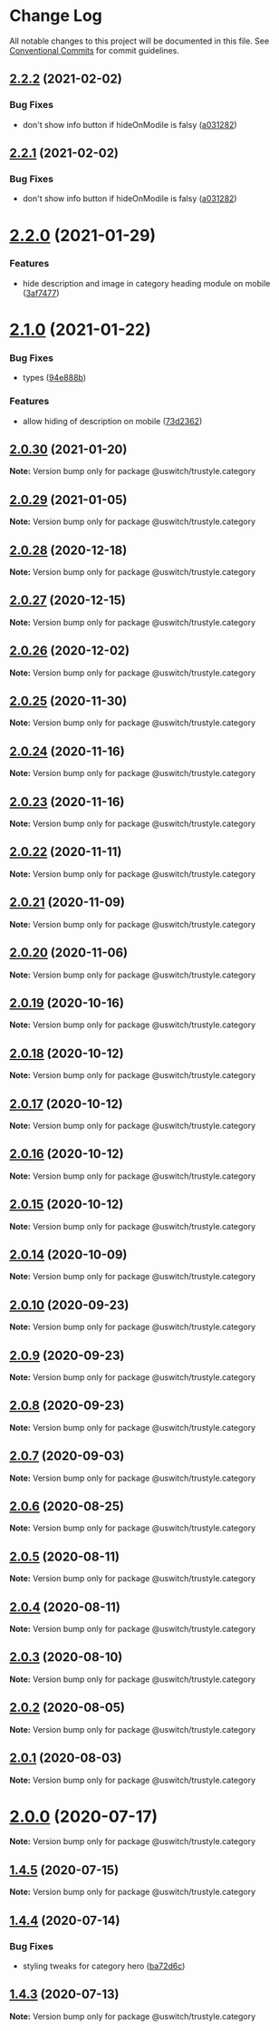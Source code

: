 # Change Log

All notable changes to this project will be documented in this file.
See [Conventional Commits](https://conventionalcommits.org) for commit guidelines.

## [2.2.2](https://github.com/uswitch/trustyle/compare/@uswitch/trustyle.category@2.2.0...@uswitch/trustyle.category@2.2.2) (2021-02-02)


### Bug Fixes

* don't show info button if hideOnModile is falsy ([a031282](https://github.com/uswitch/trustyle/commit/a031282))





## [2.2.1](https://github.com/uswitch/trustyle/compare/@uswitch/trustyle.category@2.2.0...@uswitch/trustyle.category@2.2.1) (2021-02-02)


### Bug Fixes

* don't show info button if hideOnModile is falsy ([a031282](https://github.com/uswitch/trustyle/commit/a031282))





# [2.2.0](https://github.com/uswitch/trustyle/compare/@uswitch/trustyle.category@2.1.0...@uswitch/trustyle.category@2.2.0) (2021-01-29)


### Features

* hide description and image in category heading module on mobile ([3af7477](https://github.com/uswitch/trustyle/commit/3af7477))





# [2.1.0](https://github.com/uswitch/trustyle/compare/@uswitch/trustyle.category@2.0.30...@uswitch/trustyle.category@2.1.0) (2021-01-22)


### Bug Fixes

* types ([94e888b](https://github.com/uswitch/trustyle/commit/94e888b))


### Features

* allow hiding of description on mobile ([73d2362](https://github.com/uswitch/trustyle/commit/73d2362))





## [2.0.30](https://github.com/uswitch/trustyle/compare/@uswitch/trustyle.category@2.0.29...@uswitch/trustyle.category@2.0.30) (2021-01-20)

**Note:** Version bump only for package @uswitch/trustyle.category





## [2.0.29](https://github.com/uswitch/trustyle/compare/@uswitch/trustyle.category@2.0.28...@uswitch/trustyle.category@2.0.29) (2021-01-05)

**Note:** Version bump only for package @uswitch/trustyle.category





## [2.0.28](https://github.com/uswitch/trustyle/compare/@uswitch/trustyle.category@2.0.27...@uswitch/trustyle.category@2.0.28) (2020-12-18)

**Note:** Version bump only for package @uswitch/trustyle.category





## [2.0.27](https://github.com/uswitch/trustyle/compare/@uswitch/trustyle.category@2.0.26...@uswitch/trustyle.category@2.0.27) (2020-12-15)

**Note:** Version bump only for package @uswitch/trustyle.category





## [2.0.26](https://github.com/uswitch/trustyle/compare/@uswitch/trustyle.category@2.0.25...@uswitch/trustyle.category@2.0.26) (2020-12-02)

**Note:** Version bump only for package @uswitch/trustyle.category





## [2.0.25](https://github.com/uswitch/trustyle/compare/@uswitch/trustyle.category@2.0.24...@uswitch/trustyle.category@2.0.25) (2020-11-30)

**Note:** Version bump only for package @uswitch/trustyle.category






## [2.0.24](https://github.com/uswitch/trustyle/compare/@uswitch/trustyle.category@2.0.23...@uswitch/trustyle.category@2.0.24) (2020-11-16)

**Note:** Version bump only for package @uswitch/trustyle.category





## [2.0.23](https://github.com/uswitch/trustyle/compare/@uswitch/trustyle.category@2.0.22...@uswitch/trustyle.category@2.0.23) (2020-11-16)

**Note:** Version bump only for package @uswitch/trustyle.category





## [2.0.22](https://github.com/uswitch/trustyle/compare/@uswitch/trustyle.category@2.0.21...@uswitch/trustyle.category@2.0.22) (2020-11-11)

**Note:** Version bump only for package @uswitch/trustyle.category





## [2.0.21](https://github.com/uswitch/trustyle/compare/@uswitch/trustyle.category@2.0.20...@uswitch/trustyle.category@2.0.21) (2020-11-09)

**Note:** Version bump only for package @uswitch/trustyle.category





## [2.0.20](https://github.com/uswitch/trustyle/compare/@uswitch/trustyle.category@2.0.19...@uswitch/trustyle.category@2.0.20) (2020-11-06)

**Note:** Version bump only for package @uswitch/trustyle.category





## [2.0.19](https://github.com/uswitch/trustyle/compare/@uswitch/trustyle.category@2.0.18...@uswitch/trustyle.category@2.0.19) (2020-10-16)

**Note:** Version bump only for package @uswitch/trustyle.category





## [2.0.18](https://github.com/uswitch/trustyle/compare/@uswitch/trustyle.category@2.0.16...@uswitch/trustyle.category@2.0.18) (2020-10-12)

**Note:** Version bump only for package @uswitch/trustyle.category





## [2.0.17](https://github.com/uswitch/trustyle/compare/@uswitch/trustyle.category@2.0.16...@uswitch/trustyle.category@2.0.17) (2020-10-12)

**Note:** Version bump only for package @uswitch/trustyle.category





## [2.0.16](https://github.com/uswitch/trustyle/compare/@uswitch/trustyle.category@2.0.14...@uswitch/trustyle.category@2.0.16) (2020-10-12)

**Note:** Version bump only for package @uswitch/trustyle.category





## [2.0.15](https://github.com/uswitch/trustyle/compare/@uswitch/trustyle.category@2.0.14...@uswitch/trustyle.category@2.0.15) (2020-10-12)

**Note:** Version bump only for package @uswitch/trustyle.category





## [2.0.14](https://github.com/uswitch/trustyle/compare/@uswitch/trustyle.category@2.0.13...@uswitch/trustyle.category@2.0.14) (2020-10-09)

**Note:** Version bump only for package @uswitch/trustyle.category






## [2.0.10](https://github.com/uswitch/trustyle/compare/@uswitch/trustyle.category@2.0.8...@uswitch/trustyle.category@2.0.10) (2020-09-23)

**Note:** Version bump only for package @uswitch/trustyle.category





## [2.0.9](https://github.com/uswitch/trustyle/compare/@uswitch/trustyle.category@2.0.8...@uswitch/trustyle.category@2.0.9) (2020-09-23)

**Note:** Version bump only for package @uswitch/trustyle.category





## [2.0.8](https://github.com/uswitch/trustyle/compare/@uswitch/trustyle.category@2.0.7...@uswitch/trustyle.category@2.0.8) (2020-09-23)

**Note:** Version bump only for package @uswitch/trustyle.category





## [2.0.7](https://github.com/uswitch/trustyle/compare/@uswitch/trustyle.category@2.0.6...@uswitch/trustyle.category@2.0.7) (2020-09-03)

**Note:** Version bump only for package @uswitch/trustyle.category





## [2.0.6](https://github.com/uswitch/trustyle/compare/@uswitch/trustyle.category@2.0.5...@uswitch/trustyle.category@2.0.6) (2020-08-25)

**Note:** Version bump only for package @uswitch/trustyle.category





## [2.0.5](https://github.com/uswitch/trustyle/compare/@uswitch/trustyle.category@2.0.4...@uswitch/trustyle.category@2.0.5) (2020-08-11)

**Note:** Version bump only for package @uswitch/trustyle.category





## [2.0.4](https://github.com/uswitch/trustyle/compare/@uswitch/trustyle.category@2.0.3...@uswitch/trustyle.category@2.0.4) (2020-08-11)

**Note:** Version bump only for package @uswitch/trustyle.category





## [2.0.3](https://github.com/uswitch/trustyle/compare/@uswitch/trustyle.category@2.0.0...@uswitch/trustyle.category@2.0.3) (2020-08-10)

**Note:** Version bump only for package @uswitch/trustyle.category





## [2.0.2](https://github.com/uswitch/trustyle/compare/@uswitch/trustyle.category@2.0.0...@uswitch/trustyle.category@2.0.2) (2020-08-05)

**Note:** Version bump only for package @uswitch/trustyle.category





## [2.0.1](https://github.com/uswitch/trustyle/compare/@uswitch/trustyle.category@2.0.0...@uswitch/trustyle.category@2.0.1) (2020-08-03)

**Note:** Version bump only for package @uswitch/trustyle.category





# [2.0.0](https://github.com/uswitch/trustyle/compare/@uswitch/trustyle.category@1.4.5...@uswitch/trustyle.category@2.0.0) (2020-07-17)

**Note:** Version bump only for package @uswitch/trustyle.category





## [1.4.5](https://github.com/uswitch/trustyle/compare/@uswitch/trustyle.category@1.4.4...@uswitch/trustyle.category@1.4.5) (2020-07-15)

**Note:** Version bump only for package @uswitch/trustyle.category





## [1.4.4](https://github.com/uswitch/trustyle/compare/@uswitch/trustyle.category@1.4.3...@uswitch/trustyle.category@1.4.4) (2020-07-14)


### Bug Fixes

* styling tweaks for category hero ([ba72d6c](https://github.com/uswitch/trustyle/commit/ba72d6c))





## [1.4.3](https://github.com/uswitch/trustyle/compare/@uswitch/trustyle.category@1.4.2...@uswitch/trustyle.category@1.4.3) (2020-07-13)

**Note:** Version bump only for package @uswitch/trustyle.category
